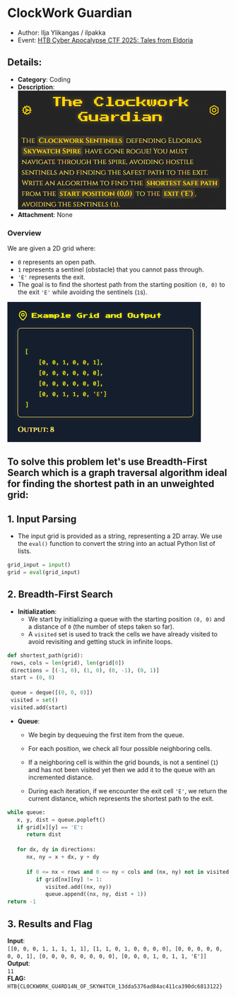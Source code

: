 # ClockWork Guardian
- Author: Ilja Ylikangas / ilpakka
- Event: [HTB Cyber Apocalypse CTF 2025: Tales from Eldoria](https://ctf.hackthebox.com/event/details/cyber-apocalypse-ctf-2025-tales-from-eldoria-2107)

## Details:

- **Category**: Coding
- **Description**:<br>![Description screenshot](images/description.png)
- **Attachment**: None

### Overview

We are given a 2D grid where:
- `0` represents an open path.
- `1` represents a sentinel (obstacle) that you cannot pass through.
- `'E'` represents the exit.
- The goal is to find the shortest path from the starting position `(0, 0)` to the exit `'E'` while avoiding the sentinels (`1`s).

![Example screenshot](images/example.png)

## To solve this problem let's use **Breadth-First Search** which is a graph traversal algorithm ideal for finding the shortest path in an unweighted grid:

## 1. **Input Parsing**
   - The input grid is provided as a string, representing a 2D array. We use the `eval()` function to convert the string into an actual Python list of lists.
   ```python
   grid_input = input()
   grid = eval(grid_input)
   ```

## 2. **Breadth-First Search**
   - **Initialization**:
      - We start by initializing a queue with the starting position `(0, 0)` and a distance of `0` (the number of steps taken so far). 
      - A `visited` set is used to track the cells we have already visited to avoid revisiting and getting stuck in infinite loops.
   ```python
   def shortest_path(grid):
    rows, cols = len(grid), len(grid[0])
    directions = [(-1, 0), (1, 0), (0, -1), (0, 1)]
    start = (0, 0)
    
    queue = deque([(0, 0, 0)])
    visited = set()
    visited.add(start)
   ```

   - **Queue**: 
     - We begin by dequeuing the first item from the queue.
     - For each position, we check all four possible neighboring cells.
     - If a neighboring cell is within the grid bounds, is not a sentinel (`1`) and has not been visited yet then we add it to the queue with an incremented distance.
     
     - During each iteration, if we encounter the exit cell `'E'`, we return the current distance, which represents the shortest path to the exit.
   ```python
   while queue:
      x, y, dist = queue.popleft()
      if grid[x][y] == 'E':
         return dist
        
      for dx, dy in directions:
         nx, ny = x + dx, y + dy
            
         if 0 <= nx < rows and 0 <= ny < cols and (nx, ny) not in visited:
            if grid[nx][ny] != 1:
               visited.add((nx, ny))
               queue.append((nx, ny, dist + 1))
   return -1
   ```

## 3. Results and Flag
**Input**:<br>
`[[0, 0, 0, 1, 1, 1, 1, 1], [1, 1, 0, 1, 0, 0, 0, 0], [0, 0, 0, 0, 0, 0, 0, 1], [0, 0, 0, 0, 0, 0, 0, 0], [0, 0, 0, 1, 0, 1, 1, 'E']]`<br>
**Output**:<br>
`11`<br>
**FLAG:** `HTB{CL0CKW0RK_GU4RD14N_OF_SKYW4TCH_13dda5376ad84ac411ca390dc6813122}`
